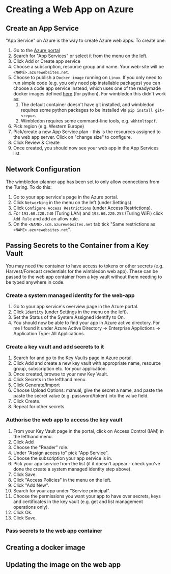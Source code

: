 # Creating a Web App on Azure

## Create an App Service

"App Service" on Azure is the way to create Azure web apps. To create one:

1. Go to the [Azure portal](https://portal.azure.com)
1. Search for "App Services" or select it from the menu on the left.
1. Click Add or Create app service
1. Choose a subscription, resource group and name. Your web-site will be `<NAME>.azurewebsites.net`.
1. Choose to publish a `Docker image` running on `Linux`. If you only need to run simple code (e.g. you only need pip installable packages) you can choose a code app service instead, which uses one of the readymade docker images defined [here](https://github.com/Azure-App-Service/python) (for python). For wimbledon this didn't work as:
   1. The default container doesn't have git installed, and wimbledon requires some python packages to be installed via `pip install git+<repo>`.
   1. Wimbledon requires some command-line tools, e.g. `wkhtmltopdf`.
1. Pick region (e.g. Western Europe)
1. Pick/create a new App Service plan - this is the resources assigned to the web app server. Click on "change size" to configure.
1. Click Review & Create
1. Once created, you should now see your web app in the App Services list.

## Network Configuration

The wimbledon-planner app has been set to only allow connections from the Turing. To do this:

1. Go to your app service's page in the Azure portal. 
1. Click `Networking` in the menu on the left (under Settings).
1. Click `Configure Access Restrictions` (under Access Restrictions).
1. For `193.60.220.240` (Turing LAN) and `193.60.220.253` (Turing WiFi) click `Add Rule` and add an allow rule.
1. On the `<NAME>.scm.azurewebsites.net` tab tick "Same restrictions as `<NAME>.azurewebsites.net`".

## Passing Secrets to the Container from a Key Vault

You may need the container to have access to tokens or other secrets (e.g. Harvest/Forecast credentials for the wimbledon web app). These can be passed to the web app container from a key vault without them needing to be typed anywhere in code.

### Create a system managed identity for the web-app

1. Go to your app service's overview page in the Azure portal.
1. Click `Identity` (under Settings in the menu on the left).
1. Set the Status of the System Assigned identify to On.
1. You should now be able to find your app in Azure active directory. For me I found it under Azure Active Directory -> Enterprise Applictions -> Application Type: All Applications.

### Create a key vault and add secrets to it

1. Search for and go to the Key Vaults page in Azure portal.
1. Click Add and create a new key vault with appropriate name, resource group, subscription etc. for your application.
1. Once created, browse to your new Key Vault.
1. Click Secrets in the lefthand menu.
1. Click Generate/Import
1. Choose Upload Options: manual, give the secret a name, and paste the paste the secret value (e.g. password/token) into the value field.
1. Click Create.
1. Repeat for other secrets.

### Authorise the web app to access the key vault

1. From your Key Vault page in the portal, click on Access Control (IAM) in the lefthand menu.
1. Click Add
1. Choose the "Reader" role.
1. Under "Assign access to" pick "App Service".
1. Choose the subscription your app service is in.
1. Pick your app service from the list (if it doesn't appear - check you've done the create a system managed identity step above).
1. Click Save.
1. Click "Access Policies" in the menu on the left.
1. Click "Add New".
1. Search for your app under "Service principal".
1. Choose the permissions you want your app to have over secrets, keys and certificates in the key vault (e.g. get and list management operations only).
1. Click Ok.
1. Click Save.

### Pass secrets to the web app container

## Creating a docker image

## Updating the image on the web app
